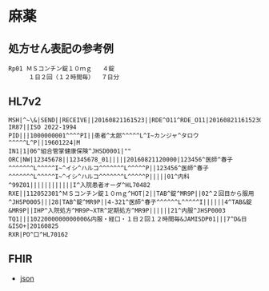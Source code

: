 # 麻薬

## 処方せん表記の参考例
```
Rp01 ＭＳコンチン錠１０ｍｇ   ４錠
    　１日２回（１２時間毎）  ７日分
```

## HL7v2
```
MSH|^~\&|SEND||RECEIVE||20160821161523||RDE^O11^RDE_O11|201608211615230143|P|2.5||||||~ISO IR87||ISO 2022-1994
PID|||1000000001^^^^PI||患者^太郎^^^^^L^I~カンジャ^タロウ^^^^^L^P||19601224|M
IN1|1|06^組合管掌健康保険^JHSD0001|""
ORC|NW|12345678||12345678_01|||||20160821120000|123456^医師^春子^^^^^^^L^^^^^I~^イシ^ハルコ^^^^^^^L^^^^^P||123456^医師^春子^^^^^^^L^^^^^I~^イシ^ハルコ^^^^^^^L^^^^^P|||||01^内科^99Z01||||||||||||I^入院患者オーダ^HL70482
RXE||112052301^ＭＳコンチン錠１０ｍｇ^HOT|2||TAB^錠^MR9P||02^２回目から服用^JHSP0005|||28|TAB^錠^MR9P||4-321^医師^春子^^^^^^L^^^^^I||||||4^TAB&錠&MR9P||IHP^入院処方^MR9P~XTR^定期処方^MR9P||||||21^内服^JHSP0003
TQ1|||1022000000000000&内服・経口・１日２回１２時間毎&JAMISDP01|||7^D&日&ISO+|20160825
RXR|PO^口^HL70162
```

## FHIR
- [json](https://github.com/Acedia-Belphegor/hl7v2-to-fhir/blob/master/examples/example-04/example_04.json)